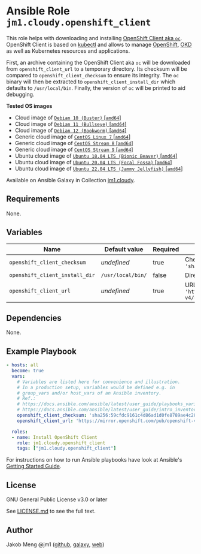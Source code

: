 # Ansible Role `jm1.cloudy.openshift_client`

This role helps with downloading and installing [OpenShift Client aka `oc`][ocp-oc]. OpenShift Client is based on
[kubectl][kubectl] and allows to manage [OpenShift][ocp], [OKD][okd] as well as Kubernetes resources and applications.

First, an archive containing the OpenShift Client aka `oc` will be downloaded from `openshift_client_url` to a temporary
directory. Its checksum will be compared to `openshift_client_checksum` to ensure its integrity. The `oc` binary will
then be extracted to `openshift_client_install_dir` which defaults to `/usr/local/bin`. Finally, the version of `oc`
will be printed to aid debugging.

[kubectl]: https://kubernetes.io/docs/reference/kubectl/
[ocp]: https://openshift.com/
[ocp-oc]: https://github.com/openshift/oc
[okd]: https://www.okd.io/

**Tested OS images**
- Cloud image of [`Debian 10 (Buster)` \[`amd64`\]](https://cdimage.debian.org/cdimage/openstack/current/)
- Cloud image of [`Debian 11 (Bullseye)` \[`amd64`\]](https://cdimage.debian.org/images/cloud/bullseye/latest/)
- Cloud image of [`Debian 12 (Bookworm)` \[`amd64`\]](https://cdimage.debian.org/images/cloud/bookworm/)
- Generic cloud image of [`CentOS Linux 7` \[`amd64`\]](https://cloud.centos.org/centos/7/images/)
- Generic cloud image of [`CentOS Stream 8` \[`amd64`\]](https://cloud.centos.org/centos/8-stream/x86_64/images/)
- Generic cloud image of [`CentOS Stream 9` \[`amd64`\]](https://cloud.centos.org/centos/9-stream/x86_64/images/)
- Ubuntu cloud image of [`Ubuntu 18.04 LTS (Bionic Beaver)` \[`amd64`\]](https://cloud-images.ubuntu.com/bionic/current/)
- Ubuntu cloud image of [`Ubuntu 20.04 LTS (Focal Fossa)` \[`amd64`\]](https://cloud-images.ubuntu.com/focal/)
- Ubuntu cloud image of [`Ubuntu 22.04 LTS (Jammy Jellyfish)` \[`amd64`\]](https://cloud-images.ubuntu.com/jammy/)

Available on Ansible Galaxy in Collection [jm1.cloudy](https://galaxy.ansible.com/jm1/cloudy).

## Requirements

None.

## Variables

| Name                           | Default value     | Required | Description |
| ------------------------------ | ----------------- | -------- | ----------- |
| `openshift_client_checksum`    | *undefined*       | true     | Checksum of OpenShift Client archive, e.g. `'sha256:59cfdc9161c4d86ad1d0fe8789ae4c28aba64f2bbdf1cf748747694b54ff005b'` |
| `openshift_client_install_dir` | `/usr/local/bin/` | false    | Directory where OpenShift Client will be installed to. |
| `openshift_client_url`         | *undefined*       | true     | URL to OpenShift Client archive, e.g. `'https://mirror.openshift.com/pub/openshift-v4/clients/ocp/4.13.7/openshift-client-linux-4.13.7.tar.gz'` |

## Dependencies

None.

## Example Playbook

```yml
- hosts: all
  become: true
  vars:
    # Variables are listed here for convenience and illustration.
    # In a production setup, variables would be defined e.g. in
    # group_vars and/or host_vars of an Ansible inventory.
    # Ref.:
    # https://docs.ansible.com/ansible/latest/user_guide/playbooks_variables.html
    # https://docs.ansible.com/ansible/latest/user_guide/intro_inventory.html
    openshift_client_checksum: 'sha256:59cfdc9161c4d86ad1d0fe8789ae4c28aba64f2bbdf1cf748747694b54ff005b'
    openshift_client_url: 'https://mirror.openshift.com/pub/openshift-v4/clients/ocp/4.13.7/openshift-client-linux-4.13.7.tar.gz'

  roles:
  - name: Install OpenShift Client
    role: jm1.cloudy.openshift_client
    tags: ["jm1.cloudy.openshift_client"]
```

For instructions on how to run Ansible playbooks have look at Ansible's
[Getting Started Guide](https://docs.ansible.com/ansible/latest/network/getting_started/first_playbook.html).

## License

GNU General Public License v3.0 or later

See [LICENSE.md](../../LICENSE.md) to see the full text.

## Author

Jakob Meng
@jm1 ([github](https://github.com/jm1), [galaxy](https://galaxy.ansible.com/jm1), [web](http://www.jakobmeng.de))
